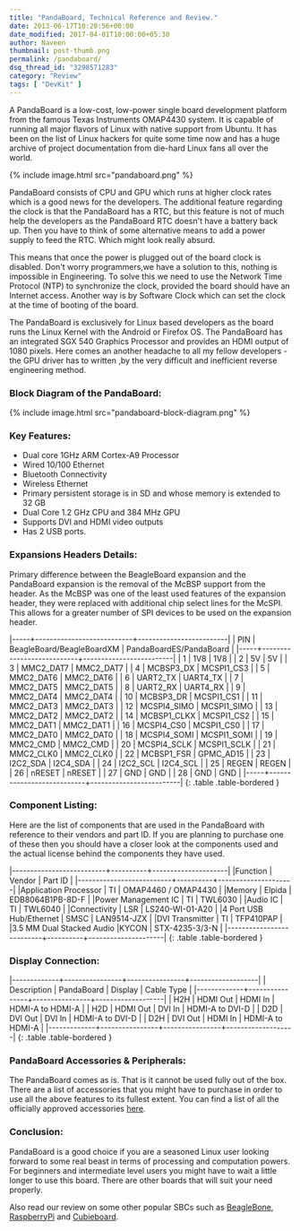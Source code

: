 ```yaml
---
title: "PandaBoard, Technical Reference and Review."
date: 2013-06-17T10:20:56+00:00
date_modified: 2017-04-01T10:00:00+05:30
author: Naveen
thumbnail: post-thumb.png
permalink: /pandaboard/
dsq_thread_id: "3298571283"
category: "Review"
tags: [ "DevKit" ]
---
```


A PandaBoard is a low-cost, low-power single board development platform from the famous Texas Instruments OMAP4430 system. It is capable of running all major flavors of Linux with native support from Ubuntu. It has been on the list of Linux hackers for quite some time now and has a huge archive of project documentation from die-hard Linux fans all over the world.

{% include image.html src="pandaboard.png" %}

PandaBoard consists of CPU and GPU which runs at higher clock rates which is a good news for the developers. The additional feature regarding the clock is that the PandaBoard has a RTC, but this feature is not of much help the developers as the PandaBoard RTC doesn't have a battery back up. Then you have to think of some alternative means to add a power supply to feed the RTC. Which might look really absurd.

This means that once the power is plugged out of the board clock is disabled. Don't worry programmers,we have a solution to this, nothing is impossible in Engineering. To solve this we need to use the Network Time Protocol (NTP) to synchronize the clock, provided the board should have an Internet access. Another way is by Software Clock which can set the clock at the time of booting of the board.

The PandaBoard is exclusively for Linux based developers as the board runs the Linux Kernel with the Android or Firefox OS.  The PandaBoard has an integrated SGX 540 Graphics Processor and provides an HDMI output of 1080 pixels. Here comes an another headache to all my fellow developers - the GPU driver has to written ,by the very difficult and inefficient reverse engineering method.

### Block Diagram of the PandaBoard:

{% include image.html src="pandaboard-block-diagram.png" %}

### Key Features:

  * Dual core 1GHz ARM Cortex-A9 Processor
  * Wired 10/100 Ethernet
  * Bluetooth Connectivity
  * Wireless Ethernet
  * Primary persistent storage is in SD and whose memory is extended to 32 GB
  * Dual Core 1.2 GHz CPU and 384 MHz GPU
  * Supports DVI and HDMI video outputs
  * Has 2 USB ports.

### Expansions Headers Details:

Primary difference between the BeagleBoard expansion and the PandaBoard expansion is the removal of the McBSP support from the header. As the McBSP was one of the least used features of the expansion header, they were replaced with additional chip select lines for the McSPI. This allows for a greater number of SPI devices to be used on the expansion header.

|-----+---------------------------+-------------------------|
| PIN | BeagleBoard/BeagleBoardXM | PandaBoardES/PandaBoard |
|-----+---------------------------+-------------------------|
| 1   | 1V8                       | 1V8                     |
| 2   | 5V                        | 5V                      |
| 3   | MMC2_DAT7                 | MMC2_DAT7               |
| 4   | MCBSP3_DX                 | MCSPI1_CS3              |
| 5   | MMC2_DAT6                 | MMC2_DAT6               |
| 6   | UART2_TX                  | UART4_TX                |
| 7   | MMC2_DAT5                 | MMC2_DAT5               |
| 8   | UART2_RX                  | UART4_RX                |
| 9   | MMC2_DAT4                 | MMC2_DAT4               |
| 10  | MCBSP3_DR                 | MCSPI1_CS1              |
| 11  | MMC2_DAT3                 | MMC2_DAT3               |
| 12  | MCSPI4_SIMO               | MCSPI1_SIMO             |
| 13  | MMC2_DAT2                 | MMC2_DAT2               |
| 14  | MCBSP1_CLKX               | MCSPI1_CS2              |
| 15  | MMC2_DAT1                 | MMC2_DAT1               |
| 16  | MCSPI4_CS0                | MCSPI1_CS0              |
| 17  | MMC2_DAT0                 | MMC2_DAT0               |
| 18  | MCSPI4_SOMI               | MCSPI1_SOMI             |
| 19  | MMC2_CMD                  | MMC2_CMD                |
| 20  | MCSPI4_SCLK               | MCSPI1_SCLK             |
| 21  | MMC2_CLK0                 | MMC2_CLK0               |
| 22  | MCBSP1_FSR                | GPMC_AD15               |
| 23  | I2C2_SDA                  | I2C4_SDA                |
| 24  | I2C2_SCL                  | I2C4_SCL                |
| 25  | REGEN                     | REGEN                   |
| 26  | nRESET                    | nRESET                  |
| 27  | GND                       | GND                     |
| 28  | GND                       | GND                     |
|-----+---------------------------+-------------------------|
{: .table .table-bordered }

### Component Listing:

Here are the list of components that are used in the PandaBoard with reference to their vendors and part ID. If you are planning to purchase one of these then you should have a closer look at the components used and the actual license behind the components they have used.

|--------------------------+----------+---------------------|
|Function                  | Vendor   | Part ID             |
|--------------------------+----------+---------------------|
|Application Processor     | TI       | OMAP4460 / OMAP4430 |
|Memory                    | Elpida   | EDB8064B1PB-8D-F    |
|Power Management IC       | TI       | TWL6030             |
|Audio IC                  | TI       | TWL6040             |
|Connectivity              | LSR      | LS240-WI-01-A20     |
|4 Port USB Hub/Ethernet   | SMSC     | LAN9514-JZX         |
|DVI Transmitter           | TI       | TFP410PAP           |
|3.5 MM Dual Stacked Audio |KYCON     | STX-4235-3/3-N      |
|--------------------------+----------+---------------------|
{: .table .table-bordered }

### Display Connection:

|-------------+----------------+----------------+-------------------|
| Description | PandaBoard     | Display        | Cable Type        |
|-------------+----------------+----------------+-------------------|
| H2H         | HDMI Out       | HDMI In        | HDMI-A to HDMI-A  |
| H2D         | HDMI Out       | DVI In         | HDMI-A to DVI-D   |
| D2D         | DVI Out        | DVI In         | HDMI-A to DVI-D   |
| D2H         | DVI Out        | HDMI In        | HDMI-A to HDMI-A  |
|-------------+----------------+----------------+-------------------|
{: .table .table-bordered }

### PandaBoard Accessories & Peripherals:

The PandaBoard comes as is. That is it cannot be used fully out of the box. There are a list of accessories that you might have to purchase in order to use all the above features to its fullest extent. You can find a list of all the officially approved accessories [here](http://pandaboard.org/content/resources/Accessories).

### Conclusion:

PandaBoard is a good choice if you are a seasoned Linux user looking forward to some real beast in terms of processing and computation powers. For beginners and intermediate level users you might have to wait a little longer to use this board. There are other boards that will suit your need properly.

Also read our review on some other popular SBCs such as [BeagleBone](/beaglebone-a-quick-review/), [RaspberryPi](/raspberry-pi-lets-take-a-bite/) and [Cubieboard](/cubiebord/).
